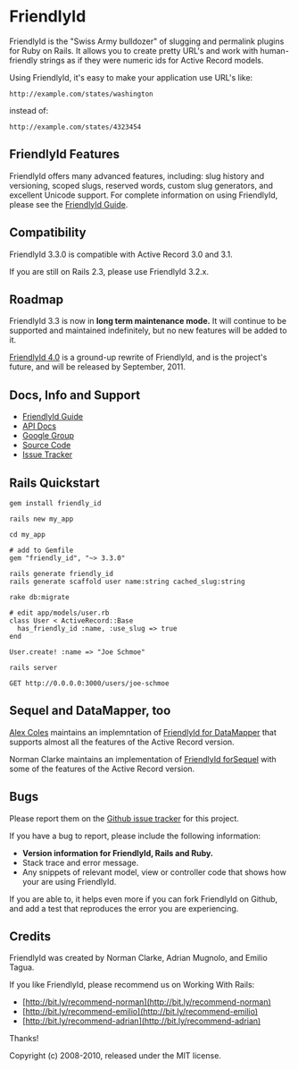 # FriendlyId

FriendlyId is the "Swiss Army bulldozer" of slugging and permalink plugins for
Ruby on Rails. It allows you to create pretty URL's and work with
human-friendly strings as if they were numeric ids for Active Record models.

Using FriendlyId, it's easy to make your application use URL's like:

    http://example.com/states/washington

instead of:

    http://example.com/states/4323454

## FriendlyId Features

FriendlyId offers many advanced features, including: slug history and
versioning, scoped slugs, reserved words, custom slug generators, and
excellent Unicode support. For complete information on using FriendlyId,
please see the [FriendlyId Guide](http://norman.github.com/friendly_id/file.Guide.html).

## Compatibility

FriendlyId 3.3.0 is compatible with Active Record 3.0 and 3.1.

If you are still on Rails 2.3, please use FriendlyId 3.2.x.

## Roadmap

FriendlyId 3.3 is now in **long term maintenance mode.** It will continue to be
supported and maintained indefinitely, but no new features will be added to it.

[FriendlyId 4.0](https://github.com/norman/friendly_id/tree/4.0.0) is a
ground-up rewrite of FriendlyId, and is the project's future, and will be
released by September, 2011.

## Docs, Info and Support

* [FriendlyId Guide](http://norman.github.com/friendly_id/file.Guide.html)
* [API Docs](http://norman.github.com/friendly_id)
* [Google Group](http://groups.google.com/group/friendly_id)
* [Source Code](http://github.com/norman/friendly_id/)
* [Issue Tracker](http://github.com/norman/friendly_id/issues)

## Rails Quickstart

    gem install friendly_id

    rails new my_app

    cd my_app

    # add to Gemfile
    gem "friendly_id", "~> 3.3.0"

    rails generate friendly_id
    rails generate scaffold user name:string cached_slug:string

    rake db:migrate

    # edit app/models/user.rb
    class User < ActiveRecord::Base
      has_friendly_id :name, :use_slug => true
    end

    User.create! :name => "Joe Schmoe"

    rails server

    GET http://0.0.0.0:3000/users/joe-schmoe

## Sequel and DataMapper, too

[Alex Coles](http://github.com/myabc) maintains an implemntation of
[FriendlyId for DataMapper](http://github.com/myabc/friendly_id_datamapper) that supports almost
all the features of the Active Record version.

Norman Clarke maintains an implementation of
[FriendlyId forSequel](http://github.com/norman/friendly_id_sequel) with some of the features
of the Active Record version.

## Bugs

Please report them on the [Github issue tracker](http://github.com/norman/friendly_id/issues)
for this project.

If you have a bug to report, please include the following information:

* **Version information for FriendlyId, Rails and Ruby.**
* Stack trace and error message.
* Any snippets of relevant model, view or controller code that shows how your
  are using FriendlyId.

If you are able to, it helps even more if you can fork FriendlyId on Github,
and add a test that reproduces the error you are experiencing.

## Credits

FriendlyId was created by Norman Clarke, Adrian Mugnolo, and Emilio Tagua.

If you like FriendlyId, please recommend us on Working With Rails:

* [http://bit.ly/recommend-norman](http://bit.ly/recommend-norman)
* [http://bit.ly/recommend-emilio](http://bit.ly/recommend-emilio)
* [http://bit.ly/recommend-adrian](http://bit.ly/recommend-adrian)

Thanks!

Copyright (c) 2008-2010, released under the MIT license.
